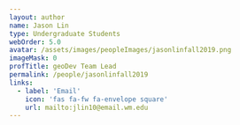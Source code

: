 ```yaml
---
layout: author
name: Jason Lin
type: Undergraduate Students
webOrder: 5.0
avatar: /assets/images/peopleImages/jasonlinfall2019.png
imageMask: 0
profTitle: geoDev Team Lead
permalink: /people/jasonlinfall2019
links:
  - label: 'Email'
    icon: 'fas fa-fw fa-envelope square'
    url: mailto:jlin10@email.wm.edu
---
```

